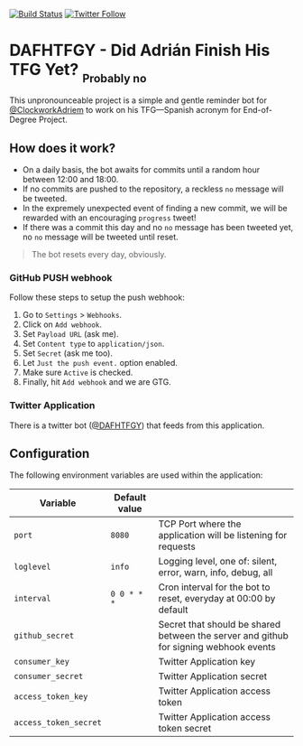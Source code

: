 [![Build Status](https://travis-ci.org/RecuencoJones/DAFHTFGY.svg?branch=develop)](https://travis-ci.org/RecuencoJones/DAFHTFGY)
[![Twitter Follow](https://img.shields.io/twitter/follow/DAFHTFGY.svg?style=social&label=Follow&style=plastic)](https://twitter.com/DAFHTFGY)

# DAFHTFGY - Did Adrián Finish His TFG Yet? <sub><sub>Probably no</sub></sub>

This unpronounceable project is a simple and gentle reminder bot for [@ClockworkAdriem](https://twitter.com/ClockworkAdriem)
to work on his TFG—Spanish acronym for End-of-Degree Project.

## How does it work?

- On a daily basis, the bot awaits for commits until a random hour between 12:00 and 18:00.
- If no commits are pushed to the repository, a reckless `no` message will be tweeted.
- In the expremely unexpected event of finding a new commit, we will be rewarded with an encouraging `progress` tweet!
- If there was a commit this day and no `no` message has been tweeted yet, no `no` message will be tweeted until reset.

> The bot resets every day, obviously.

### GitHub PUSH webhook

Follow these steps to setup the push webhook:

1. Go to `Settings` > `Webhooks`.
1. Click on `Add webhook`.
1. Set `Payload URL` (ask me).
1. Set `Content type` to `application/json`.
1. Set `Secret` (ask me too).
1. Let `Just the push event.` option enabled.
1. Make sure `Active` is checked.
1. Finally, hit `Add webhook` and we are GTG.

### Twitter Application

There is a twitter bot ([@DAFHTFGY](https://twitter.com/DAFHTFGY)) that feeds from this application.

## Configuration

The following environment variables are used within the application:

| Variable | Default value | |
| ----- | ----- | ----- |
| `port` | `8080` | TCP Port where the application will be listening for requests |
| `loglevel` | `info` | Logging level, one of: silent, error, warn, info, debug, all |
| `interval` | `0 0 * * *` | Cron interval for the bot to reset, everyday at 00:00 by default |
| `github_secret` | | Secret that should be shared between the server and github for signing webhook events |
| `consumer_key` | | Twitter Application key |
| `consumer_secret` | | Twitter Application secret |
| `access_token_key` | | Twitter Application access token |
| `access_token_secret` | | Twitter Application access token secret |
